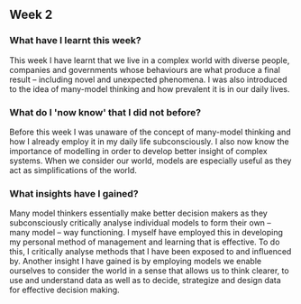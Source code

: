 ## Week 2

### What have I learnt this week?
This week I have learnt that we live in a complex world with diverse people, companies and governments whose behaviours are what produce a final result – including novel and unexpected phenomena. I was also introduced to the idea of many-model thinking and how prevalent it is in our daily lives.

### What do I 'now know' that I did not before?
Before this week I was unaware of the concept of many-model thinking and how I already employ it in my daily life subconsciously. I also now know the importance of modelling in order to develop better insight of complex systems. When we consider our world, models are especially useful as they act as simplifications of the world.

### What insights have I gained?
Many model thinkers essentially make better decision makers as they subconsciously critically analyse individual models to form their own – many model – way functioning.
I myself have employed this in developing my personal method of management and learning that is effective. To do this, I critically analyse methods that I have been exposed to and influenced by.
Another insight I have gained is by employing models we enable ourselves to consider the world in a sense that allows us to think clearer, to use and understand data as well as to decide, strategize and design data for effective decision making.
